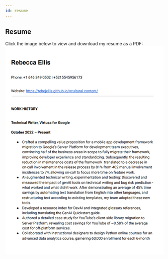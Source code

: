 ```yaml
---
id: resume
---
```


## Resume

Click the image below to view and download my resume as a PDF:
[![Resume](assets/Resume.png)](https://github.com/rebejellis/xcultural-content/blob/39250c3eee6dbff9462f06d2b900629ccf5dd891/docs/assets/RebeccaEllisTWPMResume.pdf)
